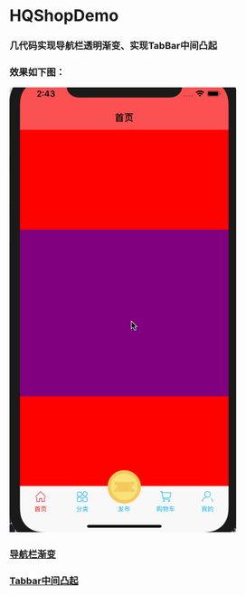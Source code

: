 # HQShopDemo

### 几代码实现导航栏透明渐变、实现TabBar中间凸起

### 效果如下图：
![images](https://github.com/HanQiGod/HQShopDemo/blob/master/HQShopDemo/%E5%AF%BC%E8%88%AA%E6%A0%8F%E6%B8%90%E5%8F%98.gif)

### [导航栏渐变](https://blog.csdn.net/u010960265/article/details/83088523)

### [Tabbar中间凸起](https://blog.csdn.net/u010960265/article/details/83088668)
